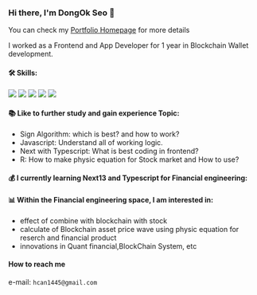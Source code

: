 ### Hi there, I'm DongOk Seo 👋

You can check my [Portfolio Homepage]("portfolio-ten-psi-17.vercel.app") for more details

I worked as a Frontend and App Developer for 1 year in Blockchain Wallet development.
<!--
**SeoDongOk/SeoDongOk** is a ✨ _special_ ✨ repository because its `README.md` (this file) appears on your GitHub profile.

Here are some ideas to get you started:

- 🔭 I’m currently working on ...
- 🌱 I’m currently learning ...
- 👯 I’m looking to collaborate on ...
- 🤔 I’m looking for help with ...
- 💬 Ask me about ...
- 📫 How to reach me: ...
- 😄 Pronouns: ...
- ⚡ Fun fact: ...
-->


#### 🛠️ Skills:
<div>
  <image src='https://img.shields.io/badge/Javascript-F7DF1E'/>
  <image src='https://img.shields.io/badge/Typescript-3178C6'/>
  <image src='https://img.shields.io/badge/React-61DAFB'/>
  <image src='https://img.shields.io/badge/ReactNative-61DAFB'/>
  <image src='https://img.shields.io/badge/Python-85CBF8'/>
</div>

#### 📚 Like to further study and gain experience Topic:
  - Sign Algorithm: which is best? and how to work?
  - Javascript: Understand all of working logic.
  - Next with Typescript: What is best coding in frontend?
  - R: How to make physic equation for Stock market and How to use?

#### 💰 I currently learning Next13 and Typescript for Financial engineering:

#### 📊 Within the Financial engineering space, I am interested in:
  - effect of combine with blockchain with stock
  - calculate of Blockchain asset price wave using physic equation for reserch and financial product 
  - innovations in Quant financial,BlockChain System, etc


#### How to reach me

e-mail: `hcan1445@gmail.com`





